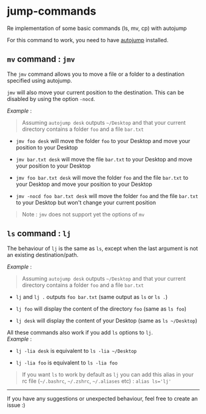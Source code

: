 # jump-commands
Re implementation of some basic commands (ls, mv, cp) with autojump 

For this command to work, you need to have [autojump](https://github.com/wting/autojump) installed.

## `mv` command : `jmv`

The `jmv` command allows you to move a file or a folder to a destination specified using autojump.

`jmv` will also move your current position to the destination. 
This can be disabled by using the option `-nocd`. 

*Example* : 
> Assuming `autojump desk` outputs `~/Desktop` and that your current directory contains a folder `foo` and a file `bar.txt`

* `jmv foo desk` will move the folder `foo` to your Desktop and move your position to your Desktop

* `jmv bar.txt desk` will move the file `bar.txt` to your Desktop and move your position to your Desktop

* `jmv foo bar.txt desk` will move the folder `foo` and the file `bar.txt` to your Desktop and move your position to your Desktop

* `jmv -nocd foo bar.txt desk` will move the folder `foo` and the file `bar.txt` to your Desktop but won't change your current position

> Note : `jmv` does not support yet the options of `mv`

## `ls` command : `lj`

The behaviour of `lj` is the same as `ls`, except when the last argument is not an existing destination/path. 

*Example* : 
> Assuming `autojump desk` outputs `~/Desktop` and that your current directory contains a folder `foo` and a file `bar.txt`

* `lj` and `lj .` outputs `foo bar.txt` (same output as `ls` or `ls .`)

* `lj foo` will display the content of the directory `foo` (same as `ls foo`)

* `lj desk` will display the content of your Desktop (same as `ls ~/Desktop`)

All these commands also work if you add `ls` options to `lj`.   
*Example* : 

* `lj -lia desk` is equivalent to `ls -lia ~/Desktop`  

* `lj -lia foo` is equivalent to `ls -lia foo`  

> If you want `ls` to work by default as `lj` you can add this alias in your rc file (`~/.bashrc`, `~/.zshrc`, `~/.aliases` etc) : `alias ls='lj'`

--- 

If you have any suggestions or unexpected behaviour, feel free to create an issue :)